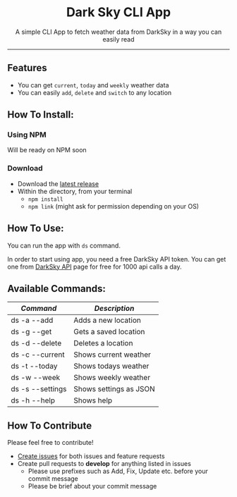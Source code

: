 <p align="center">
	<h1 align="center">Dark Sky CLI App</h1>
</p>
<p align = "center">
    A simple CLI App to fetch weather data from DarkSky in a way you can easily read
</p>

<hr/>

## Features
- You can get `current`, `today` and `weekly` weather data
- You can easily `add`, `delete` and `switch` to any location

## How To Install:
### Using NPM
Will be ready on NPM soon

### Download
- Download the [latest release](https://github.com/excalith/dark-sky/releases/latest)
- Within the directory, from your terminal
  - `npm install`
  - `npm link` (might ask for permission depending on your OS)

## How To Use:
You can run the app with `ds` command.

In order to start using app, you need a free DarkSky API token. You can get one from [DarkSky API](https://darksky.net/dev) page for free for 1000 api calls a day.

## Available Commands:

| _Command_        | _Description_          |
| ---------------- | ---------------------- |
| ds -a --add      | Adds a new location    |
| ds -g --get      | Gets a saved location  |
| ds -d --delete   | Deletes a location     |
| ds -c --current  | Shows current weather  |
| ds -t --today    | Shows todays weather   |
| ds -w --week     | Shows weekly weather   |
| ds -s --settings | Shows settings as JSON |
| ds -h --help     | Shows help             |



## How To Contribute
Please feel free to contribute!
* [Create issues](https://github.com/excalith/dark-sky/issues) for both issues and feature requests
* Create pull requests to **develop** for anything listed in issues
  * Please use prefixes such as Add, Fix, Update etc. before your commit message
  * Please be brief about your commit message